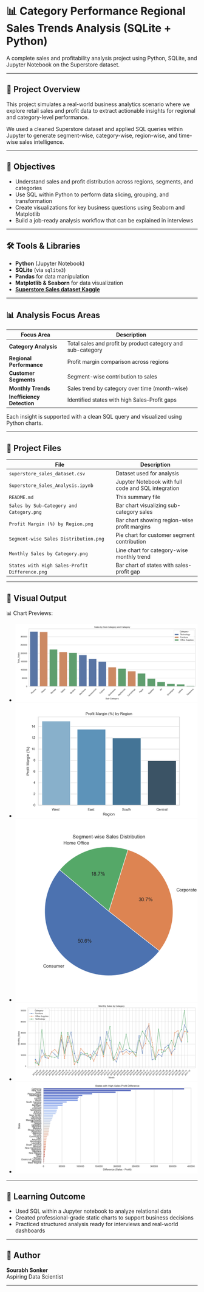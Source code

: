 # 📊 Category Performance Regional Sales Trends Analysis (SQLite + Python)

A complete sales and profitability analysis project using Python, SQLite, and Jupyter Notebook on the Superstore dataset.

---

## 📌 Project Overview

This project simulates a real-world business analytics scenario where we explore retail sales and profit data to extract actionable insights for regional and category-level performance.  

We used a cleaned Superstore dataset and applied SQL queries within Jupyter to generate segment-wise, category-wise, region-wise, and time-wise sales intelligence.

---

## 🎯 Objectives

- Understand sales and profit distribution across regions, segments, and categories
- Use SQL within Python to perform data slicing, grouping, and transformation
- Create visualizations for key business questions using Seaborn and Matplotlib
- Build a job-ready analysis workflow that can be explained in interviews

---

## 🛠 Tools & Libraries

- **Python** (Jupyter Notebook)
- **SQLite** (via `sqlite3`)
- **Pandas** for data manipulation
- **Matplotlib & Seaborn** for data visualization
- [**Superstore Sales dataset Kaggle**](https://www.kaggle.com/datasets/vivek468/superstore-dataset-final)

---

## 📊 Analysis Focus Areas

| Focus Area                 | Description                                                             |
|---------------------------|-------------------------------------------------------------------------|
| **Category Analysis**     | Total sales and profit by product category and sub-category              |
| **Regional Performance**  | Profit margin comparison across regions                                  |
| **Customer Segments**     | Segment-wise contribution to sales                                       |
| **Monthly Trends**        | Sales trend by category over time (month-wise)                           |
| **Inefficiency Detection**| Identified states with high Sales–Profit gaps                            |

Each insight is supported with a clean SQL query and visualized using Python charts.

---

## 📁 Project Files

| File                                  | Description                                          |
|---------------------------------------|------------------------------------------------------|
| `superstore_sales_dataset.csv`        | Dataset used for analysis                           |
| `Superstore_Sales_Analysis.ipynb`     | Jupyter Notebook with full code and SQL integration |
| `README.md`                           | This summary file                                   |
| `Sales by Sub-Category and Category.png` | Bar chart visualizing sub-category sales        |
| `Profit Margin (%) by Region.png`     | Bar chart showing region-wise profit margins        |
| `Segment-wise Sales Distribution.png` | Pie chart for customer segment contribution         |
| `Monthly Sales by Category.png`       | Line chart for category-wise monthly trend          |
| `States with High Sales-Profit Difference.png` | Bar chart of states with sales-profit gap     |

---

## 📘 Visual Output

📊 Chart Previews:
- ![Sales by Sub-Category and Category](https://github.com/Sourabh1710/Category-Performance-Regional-Sales-Trends-Analysis/blob/main/Charts/Sales%20by%20Sub-Category%20and%20Category.png)
- ![Profit Margin by Region](https://github.com/Sourabh1710/Category-Performance-Regional-Sales-Trends-Analysis/blob/main/Charts/Profit%20Margin%20(%25)%20by%20Region.png)
- ![Segment-wise Sales Distribution](https://github.com/Sourabh1710/Category-Performance-Regional-Sales-Trends-Analysis/blob/main/Charts/Segment-wise%20Sales%20Distribution.png)
- ![Monthly Sales by Category](https://github.com/Sourabh1710/Category-Performance-Regional-Sales-Trends-Analysis/blob/main/Charts/Monthly%20Sales%20by%20Category.png)
- ![States with High Sales-Profit Difference](https://github.com/Sourabh1710/Category-Performance-Regional-Sales-Trends-Analysis/blob/main/Charts/States%20with%20High%20Sales-Profit%20Difference.png)

---

## 📘 Learning Outcome

- Used SQL within a Jupyter notebook to analyze relational data
- Created professional-grade static charts to support business decisions
- Practiced structured analysis ready for interviews and real-world dashboards

---

## 👤 Author

**Sourabh Sonker**  
Aspiring Data Scientist

---
